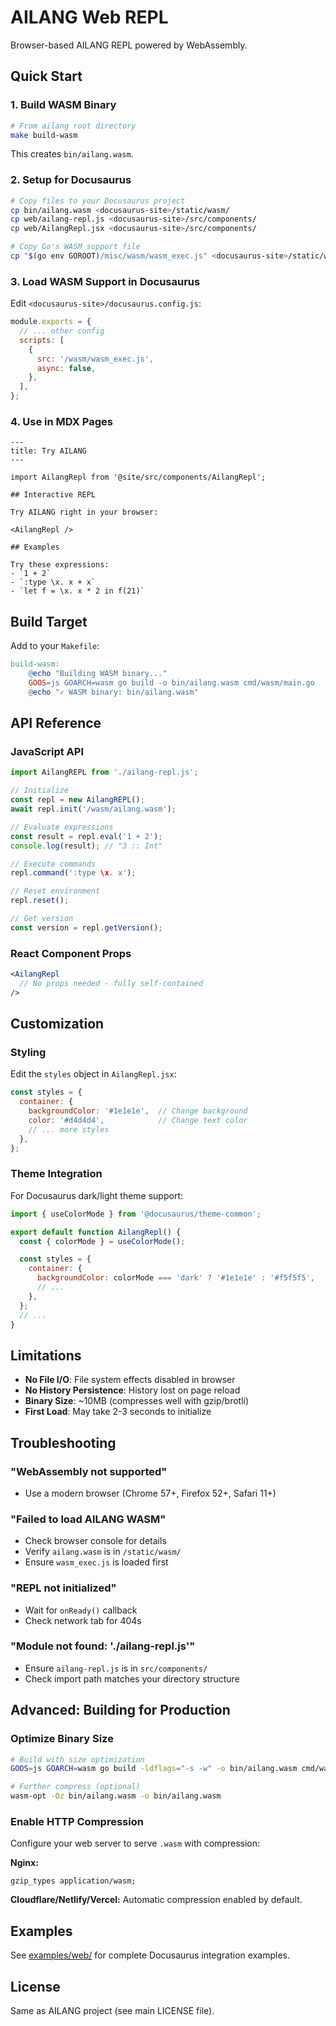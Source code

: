 # AILANG Web REPL

Browser-based AILANG REPL powered by WebAssembly.

## Quick Start

### 1. Build WASM Binary

```bash
# From ailang root directory
make build-wasm
```

This creates `bin/ailang.wasm`.

### 2. Setup for Docusaurus

```bash
# Copy files to your Docusaurus project
cp bin/ailang.wasm <docusaurus-site>/static/wasm/
cp web/ailang-repl.js <docusaurus-site>/src/components/
cp web/AilangRepl.jsx <docusaurus-site>/src/components/

# Copy Go's WASM support file
cp "$(go env GOROOT)/misc/wasm/wasm_exec.js" <docusaurus-site>/static/wasm/
```

### 3. Load WASM Support in Docusaurus

Edit `<docusaurus-site>/docusaurus.config.js`:

```js
module.exports = {
  // ... other config
  scripts: [
    {
      src: '/wasm/wasm_exec.js',
      async: false,
    },
  ],
};
```

### 4. Use in MDX Pages

```mdx
---
title: Try AILANG
---

import AilangRepl from '@site/src/components/AilangRepl';

## Interactive REPL

Try AILANG right in your browser:

<AilangRepl />

## Examples

Try these expressions:
- `1 + 2`
- `:type \x. x + x`
- `let f = \x. x * 2 in f(21)`
```

## Build Target

Add to your `Makefile`:

```makefile
build-wasm:
	@echo "Building WASM binary..."
	GOOS=js GOARCH=wasm go build -o bin/ailang.wasm cmd/wasm/main.go
	@echo "✓ WASM binary: bin/ailang.wasm"
```

## API Reference

### JavaScript API

```js
import AilangREPL from './ailang-repl.js';

// Initialize
const repl = new AilangREPL();
await repl.init('/wasm/ailang.wasm');

// Evaluate expressions
const result = repl.eval('1 + 2');
console.log(result); // "3 :: Int"

// Execute commands
repl.command(':type \x. x');

// Reset environment
repl.reset();

// Get version
const version = repl.getVersion();
```

### React Component Props

```jsx
<AilangRepl
  // No props needed - fully self-contained
/>
```

## Customization

### Styling

Edit the `styles` object in `AilangRepl.jsx`:

```jsx
const styles = {
  container: {
    backgroundColor: '#1e1e1e',  // Change background
    color: '#d4d4d4',            // Change text color
    // ... more styles
  },
};
```

### Theme Integration

For Docusaurus dark/light theme support:

```jsx
import { useColorMode } from '@docusaurus/theme-common';

export default function AilangRepl() {
  const { colorMode } = useColorMode();

  const styles = {
    container: {
      backgroundColor: colorMode === 'dark' ? '#1e1e1e' : '#f5f5f5',
      // ...
    },
  };
  // ...
}
```

## Limitations

- **No File I/O**: File system effects disabled in browser
- **No History Persistence**: History lost on page reload
- **Binary Size**: ~10MB (compresses well with gzip/brotli)
- **First Load**: May take 2-3 seconds to initialize

## Troubleshooting

### "WebAssembly not supported"
- Use a modern browser (Chrome 57+, Firefox 52+, Safari 11+)

### "Failed to load AILANG WASM"
- Check browser console for details
- Verify `ailang.wasm` is in `/static/wasm/`
- Ensure `wasm_exec.js` is loaded first

### "REPL not initialized"
- Wait for `onReady()` callback
- Check network tab for 404s

### "Module not found: './ailang-repl.js'"
- Ensure `ailang-repl.js` is in `src/components/`
- Check import path matches your directory structure

## Advanced: Building for Production

### Optimize Binary Size

```bash
# Build with size optimization
GOOS=js GOARCH=wasm go build -ldflags="-s -w" -o bin/ailang.wasm cmd/wasm/main.go

# Further compress (optional)
wasm-opt -Oz bin/ailang.wasm -o bin/ailang.wasm
```

### Enable HTTP Compression

Configure your web server to serve `.wasm` with compression:

**Nginx:**
```nginx
gzip_types application/wasm;
```

**Cloudflare/Netlify/Vercel:** Automatic compression enabled by default.

## Examples

See [examples/web/](../examples/web/) for complete Docusaurus integration examples.

## License

Same as AILANG project (see main LICENSE file).
